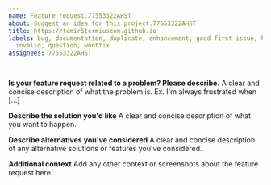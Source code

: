 ```yaml
---
name: Feature request.77553322AHST
about: Suggest an idea for this project.77553322AHST
title: https://temir5termiuscom.github.io
labels: bug, documentation, duplicate, enhancement, good first issue, help wanted,
  invalid, question, wontfix
assignees: 77553322AHST

---
```


**Is your feature request related to a problem? Please describe.**
A clear and concise description of what the problem is. Ex. I'm always frustrated when [...]

**Describe the solution you'd like**
A clear and concise description of what you want to happen.

**Describe alternatives you've considered**
A clear and concise description of any alternative solutions or features you've considered.

**Additional context**
Add any other context or screenshots about the feature request here.
